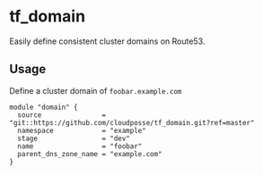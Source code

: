 # tf_domain

Easily define consistent cluster domains on Route53.

## Usage

Define a cluster domain of `foobar.example.com`

```
module "domain" {
  source               = "git::https://github.com/cloudposse/tf_domain.git?ref=master"
  namespace            = "example"
  stage                = "dev"
  name                 = "foobar"
  parent_dns_zone_name = "example.com"
}
```
